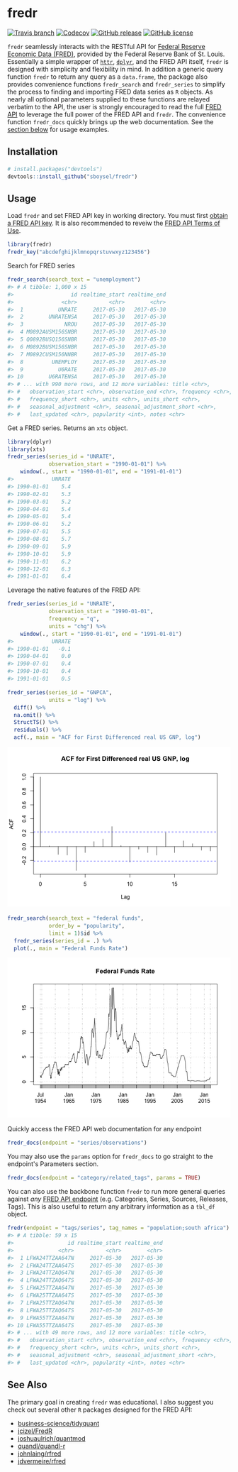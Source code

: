 # fredr

[![Travis
branch](https://img.shields.io/travis/sboysel/fredr/master.svg?style=flat-square)](https://travis-ci.org/sboysel/fredr)
[![Codecov](https://img.shields.io/codecov/c/github/sboysel/fredr/master.svg?style=flat-square)](https://codecov.io/github/sboysel/fredr)
[![GitHub
release](https://img.shields.io/github/release/sboysel/fredr.svg?style=flat-square)](https://github.com/sboysel/fredr/releases)
[![GitHub
license](https://img.shields.io/github/license/sboysel/fredr.svg?style=flat-square)](https://opensource.org/licenses/MIT)

`fredr` seamlessly interacts with the RESTful API for [Federal Reserve Economic
Data (FRED)](https://research.stlouisfed.org/fred2/), provided by the Federal
Reserve Bank of St. Louis.  Essentially a simple wrapper of
[`httr`](https://github.com/hadley/httr),
[`dplyr`](https://github.com/hadley/dplyr), and the FRED API itself, `fredr` is
designed with simplicity and flexibility in mind.  In addition a generic query
function `fredr` to return any query as a `data.frame`, the package also provides
convenience functions `fredr_search` and `fredr_series` to simplify the process
to finding and importing FRED data series as `R` objects.  As nearly all optional
parameters supplied to these functions are relayed verbatim to the API, the 
user is strongly encouraged to read the full [FRED
API](https://research.stlouisfed.org/docs/api/fred/) to leverage the full power
of the FRED API and `fredr`. The convenience function `fredr_docs` quickly brings
up the web documentation. See the [section below](#fredr_docs) for usage
examples.
## Installation

```r
# install.packages("devtools")
devtools::install_github("sboysel/fredr")
```
## Usage
Load `fredr` and set FRED API key in working directory.  You must first [obtain a FRED API
key](https://research.stlouisfed.org/docs/api/api_key.html).  It is also
recommended to reveiw the [FRED API Terms of
Use](https://research.stlouisfed.org/docs/api/terms_of_use.html).

```r
library(fredr)
fredr_key("abcdefghijklmnopqrstuvwxyz123456")
```
Search for FRED series

```r
fredr_search(search_text = "unemployment")
#> # A tibble: 1,000 x 15
#>                  id realtime_start realtime_end
#>               <chr>          <chr>        <chr>
#>  1           UNRATE     2017-05-30   2017-05-30
#>  2        UNRATENSA     2017-05-30   2017-05-30
#>  3             NROU     2017-05-30   2017-05-30
#>  4 M0892AUSM156SNBR     2017-05-30   2017-05-30
#>  5 Q0892BUSQ156SNBR     2017-05-30   2017-05-30
#>  6 M0892BUSM156SNBR     2017-05-30   2017-05-30
#>  7 M0892CUSM156NNBR     2017-05-30   2017-05-30
#>  8         UNEMPLOY     2017-05-30   2017-05-30
#>  9           U6RATE     2017-05-30   2017-05-30
#> 10        U6RATENSA     2017-05-30   2017-05-30
#> # ... with 990 more rows, and 12 more variables: title <chr>,
#> #   observation_start <chr>, observation_end <chr>, frequency <chr>,
#> #   frequency_short <chr>, units <chr>, units_short <chr>,
#> #   seasonal_adjustment <chr>, seasonal_adjustment_short <chr>,
#> #   last_updated <chr>, popularity <int>, notes <chr>
```
Get a FRED series.  Returns an `xts` object.

```r
library(dplyr)
library(xts)
fredr_series(series_id = "UNRATE",
             observation_start = "1990-01-01") %>%
    window(., start = "1990-01-01", end = "1991-01-01")
#>            UNRATE
#> 1990-01-01    5.4
#> 1990-02-01    5.3
#> 1990-03-01    5.2
#> 1990-04-01    5.4
#> 1990-05-01    5.4
#> 1990-06-01    5.2
#> 1990-07-01    5.5
#> 1990-08-01    5.7
#> 1990-09-01    5.9
#> 1990-10-01    5.9
#> 1990-11-01    6.2
#> 1990-12-01    6.3
#> 1991-01-01    6.4
```
Leverage the native features of the FRED API:

```r
fredr_series(series_id = "UNRATE",
             observation_start = "1990-01-01",
             frequency = "q",
             units = "chg") %>%
    window(., start = "1990-01-01", end = "1991-01-01")
#>            UNRATE
#> 1990-01-01   -0.1
#> 1990-04-01    0.0
#> 1990-07-01    0.4
#> 1990-10-01    0.4
#> 1991-01-01    0.5
```


```r
fredr_series(series_id = "GNPCA",
             units = "log") %>%
  diff() %>%
  na.omit() %>%
  StructTS() %>%
  residuals() %>%
  acf(., main = "ACF for First Differenced real US GNP, log")
```

![plot of chunk fredr_series5](figure/fredr_series5-1.png)

```r
fredr_search(search_text = "federal funds",
             order_by = "popularity",
             limit = 1)$id %>%
  fredr_series(series_id = .) %>%
  plot(., main = "Federal Funds Rate")
```

![plot of chunk fredr_series6](figure/fredr_series6-1.png)

Quickly access the FRED API web documentation for any endpoint

```r
fredr_docs(endpoint = "series/observations")
```
You may also use the `params` option for `fredr_docs` to go straight to the
endpoint's Parameters section.

```r
fredr_docs(endpoint = "category/related_tags", params = TRUE)
```
You can also use the backbone function `fredr` to run more general queries
against *any* [FRED API
endpoint](https://research.stlouisfed.org/docs/api/fred/) (e.g. Categories,
Series, Sources, Releases, Tags).  This is also useful to return any arbitrary
information as a `tbl_df` object.

```r
fredr(endpoint = "tags/series", tag_names = "population;south africa")
#> # A tibble: 59 x 15
#>                 id realtime_start realtime_end
#>              <chr>          <chr>        <chr>
#>  1 LFWA24TTZAA647N     2017-05-30   2017-05-30
#>  2 LFWA24TTZAA647S     2017-05-30   2017-05-30
#>  3 LFWA24TTZAQ647N     2017-05-30   2017-05-30
#>  4 LFWA24TTZAQ647S     2017-05-30   2017-05-30
#>  5 LFWA25TTZAA647N     2017-05-30   2017-05-30
#>  6 LFWA25TTZAA647S     2017-05-30   2017-05-30
#>  7 LFWA25TTZAQ647N     2017-05-30   2017-05-30
#>  8 LFWA25TTZAQ647S     2017-05-30   2017-05-30
#>  9 LFWA55TTZAA647N     2017-05-30   2017-05-30
#> 10 LFWA55TTZAA647S     2017-05-30   2017-05-30
#> # ... with 49 more rows, and 12 more variables: title <chr>,
#> #   observation_start <chr>, observation_end <chr>, frequency <chr>,
#> #   frequency_short <chr>, units <chr>, units_short <chr>,
#> #   seasonal_adjustment <chr>, seasonal_adjustment_short <chr>,
#> #   last_updated <chr>, popularity <int>, notes <chr>
```
## See Also
The primary goal in creating `fredr` was educational.  I also suggest you check
out several other `R` packages designed for the FRED API:

* [business-science/tidyquant](https://github.com/business-science/tidyquant)
* [jcizel/FredR](https://github.com/jcizel/FredR)
* [joshuaulrich/quantmod](https://github.com/joshuaulrich/quantmod)
* [quandl/quandl-r](https://github.com/quandl/quandl-r)
* [johnlaing/rfred](https://github.com/johnlaing/rfred)
* [jdvermeire/rfred](https://github.com/jdvermeire/rfred)


